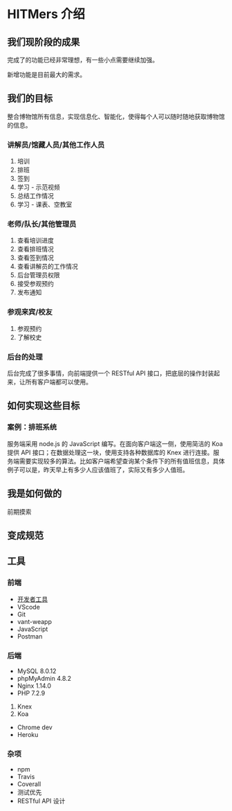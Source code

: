 # HITMers 介绍

## 我们现阶段的成果

完成了的功能已经非常理想，有一些小点需要继续加强。

新增功能是目前最大的需求。

## 我们的目标

整合博物馆所有信息，实现信息化、智能化，使得每个人可以随时随地获取博物馆的信息。

### 讲解员/馆藏人员/其他工作人员

1. 培训
2. 排班
3. 签到
4. 学习 - 示范视频
5. 总结工作情况
6. 学习 - 课表、空教室

### 老师/队长/其他管理员

1. 查看培训进度
2. 查看排班情况
3. 查看签到情况
4. 查看讲解员的工作情况
5. 后台管理员权限
6. 接受参观预约
7. 发布通知

### 参观来宾/校友

1. 参观预约
2. 了解校史

### 后台的处理

后台完成了很多事情，向前端提供一个 RESTful API 接口，把底层的操作封装起来，让所有客户端都可以使用。


## 如何实现这些目标

### 案例：排班系统

服务端采用 node.js 的 JavaScript 编写。在面向客户端这一侧，使用简洁的 Koa 提供 API 接口；在数据处理这一块，使用支持各种数据库的 Knex 进行连接。服务端需要实现较多的算法。比如客户端希望查询某个条件下的所有值班信息，具体例子可以是，昨天早上有多少人应该值班了，实际又有多少人值班。

## 我是如何做的

前期摸索

## 变成规范

## 工具

### 前端

+ [开发者工具](https://developers.weixin.qq.com/miniprogram/dev/devtools/download.html)
+ VScode
+ Git
+ vant-weapp
+ JavaScript
+ Postman

### 后端

+ MySQL 8.0.12
+ phpMyAdmin 4.8.2
+ Nginx 1.14.0
+ PHP 7.2.9

1. Knex
2. Koa

+ Chrome dev
+ Heroku

### 杂项

+ npm
+ Travis
+ Coverall
+ 测试优先
+ RESTful API 设计